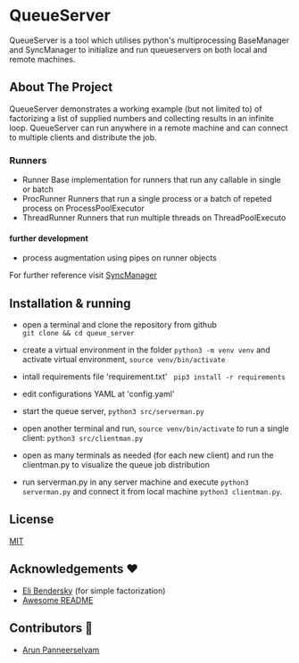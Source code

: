 # QueueServer

QueueServer is a tool which utilises python's multiprocessing BaseManager and SyncManager to initialize and run queueservers on both local and remote machines. 
 

<!-- ABOUT THE PROJECT -->
## About The Project

QueueServer demonstrates a working example (but not limited to) of factorizing a list of supplied numbers and collecting results in an infinite loop. QueueServer can run anywhere in a remote machine and can connect to multiple clients and distribute the job.

### Runners
- Runner
    Base implementation for runners that run any callable in single or batch
- ProcRunner
    Runners that run a single process or a batch of repeted process on ProcessPoolExecutor
- ThreadRunner
    Runners that run multiple threads on ThreadPoolExecuto

#### further development
* process augmentation using pipes on runner objects


For further reference visit [SyncManager](https://docs.python.org/3/library/multiprocessing.html#multiprocessing.managers.SyncManager)
    
## Installation & running

- open a terminal and clone the repository from github  
        `git clone && cd queue_server`

- create a virtual environment in the folder 
    `python3 -m venv venv`
    and activate virtual environment,
    `source venv/bin/activate`

- intall requirements file 'requirement.txt'
    ` pip3 install -r requirements`

- edit configurations YAML at 'config.yaml'

- start the queue server, 
    `python3 src/serverman.py`

- open another terminal and run,
    `source venv/bin/activate`
    to run a single client:  `python3 src/clientman.py`
    
- open as many terminals as needed (for each new client) and run the clientman.py to visualize the queue job distribution

- run serverman.py in any server machine and execute `python3 serverman.py` and connect it from local machine `python3 clientman.py`.

## License
[MIT](https://choosealicense.com/licenses/mit/) 

## Acknowledgements ❤️ 
- [Eli Bendersky](https://eli.thegreenplace.net/2012/01/24/distributed-computing-in-python-with-multiprocessing) (for simple factorization)
- [Awesome README](https://github.com/matiassingers/awesome-readme)


## Contributors 💙 
-  [Arun Panneerselvam](https://www.arunpanneerselvam.com)

